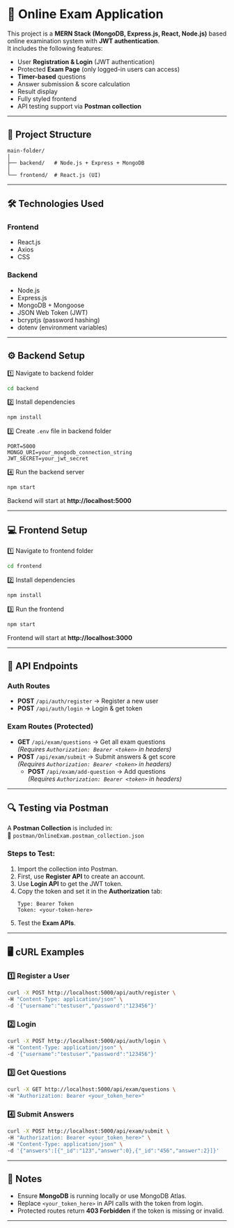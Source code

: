 # 📝 Online Exam Application

This project is a **MERN Stack (MongoDB, Express.js, React, Node.js)** based online examination system with **JWT authentication**.  
It includes the following features:

- User **Registration & Login** (JWT authentication)
- Protected **Exam Page** (only logged-in users can access)
- **Timer-based** questions
- Answer submission & score calculation
- Result display
- Fully styled frontend
- API testing support via **Postman collection**

---

## 📂 Project Structure

```
main-folder/
│
├── backend/   # Node.js + Express + MongoDB
│
└── frontend/  # React.js (UI)
```

---

## 🛠️ Technologies Used

### **Frontend**
- React.js
- Axios
- CSS

### **Backend**
- Node.js
- Express.js
- MongoDB + Mongoose
- JSON Web Token (JWT)
- bcryptjs (password hashing)
- dotenv (environment variables)

---

## ⚙️ Backend Setup

1️⃣ Navigate to backend folder  
```bash
cd backend
```

2️⃣ Install dependencies  
```bash
npm install
```

3️⃣ Create `.env` file in backend folder  
```env
PORT=5000
MONGO_URI=your_mongodb_connection_string
JWT_SECRET=your_jwt_secret
```

4️⃣ Run the backend server  
```bash
npm start
```
Backend will start at **http://localhost:5000**

---

## 💻 Frontend Setup

1️⃣ Navigate to frontend folder  
```bash
cd frontend
```

2️⃣ Install dependencies  
```bash
npm install
```
3️⃣ Run the frontend  
```bash
npm start
```
Frontend will start at **http://localhost:3000**

---

## 📌 API Endpoints

### **Auth Routes**
- **POST** `/api/auth/register` → Register a new user
- **POST** `/api/auth/login` → Login & get token

### **Exam Routes** (Protected)
- **GET** `/api/exam/questions` → Get all exam questions  
  _(Requires `Authorization: Bearer <token>` in headers)_
- **POST** `/api/exam/submit` → Submit answers & get score  
  _(Requires `Authorization: Bearer <token>` in headers)_
  - **POST** `/api/exam/add-question` → Add questions  
  _(Requires `Authorization: Bearer <token>` in headers)_

---

## 🔍 Testing via Postman

A **Postman Collection** is included in:  
📂 `postman/OnlineExam.postman_collection.json`

### Steps to Test:
1. Import the collection into Postman.
2. First, use **Register API** to create an account.
3. Use **Login API** to get the JWT token.
4. Copy the token and set it in the **Authorization** tab:  
   ```
   Type: Bearer Token
   Token: <your-token-here>
   ```
5. Test the **Exam APIs**.

---

## 🖥️ cURL Examples

### 1️⃣ Register a User
```bash
curl -X POST http://localhost:5000/api/auth/register \
-H "Content-Type: application/json" \
-d '{"username":"testuser","password":"123456"}'
```

### 2️⃣ Login
```bash
curl -X POST http://localhost:5000/api/auth/login \
-H "Content-Type: application/json" \
-d '{"username":"testuser","password":"123456"}'
```

### 3️⃣ Get Questions
```bash
curl -X GET http://localhost:5000/api/exam/questions \
-H "Authorization: Bearer <your_token_here>"
```

### 4️⃣ Submit Answers
```bash
curl -X POST http://localhost:5000/api/exam/submit \
-H "Authorization: Bearer <your_token_here>" \
-H "Content-Type: application/json" \
-d '{"answers":[{"_id":"123","answer":0},{"_id":"456","answer":2}]}'
```

---

## 📌 Notes
- Ensure **MongoDB** is running locally or use MongoDB Atlas.
- Replace `<your_token_here>` in API calls with the token from login.
- Protected routes return **403 Forbidden** if the token is missing or invalid.

---

